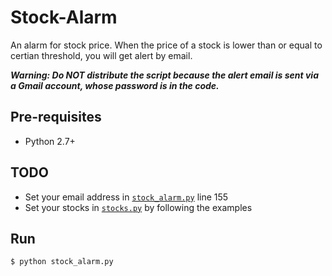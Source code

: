 # Stock-Alarm
An alarm for stock price. When the price of a stock is lower than or equal to certian threshold, you will get alert by email.

***Warning: Do NOT distribute the script because the alert email is sent via a Gmail account, whose password is in the code.***

## Pre-requisites
* Python 2.7+

## TODO
* Set your email address in [`stock_alarm.py`](./stock_alarm.py) line 155
* Set your stocks in [`stocks.py`](stocks.py) by following the examples

## Run
```
$ python stock_alarm.py
```

